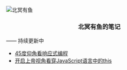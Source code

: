 ![北冥有鱼](https://desk-fd.zol-img.com.cn/t_s960x600c5/g5/M00/0A/0F/ChMkJ1ju4YqIG2K9AAK6BOHpGz8AAbn4gA849sAAroc468.jpg)

<h3 align="center">北冥有鱼的笔记</h3>

—— 持续更新中
 - [45度仰角看响应式编程](https://github.com/godkun/blog/issues/4)
 - [开启上帝视角看穿JavaScript语言中的this](https://github.com/godkun/blog/issues/3)
